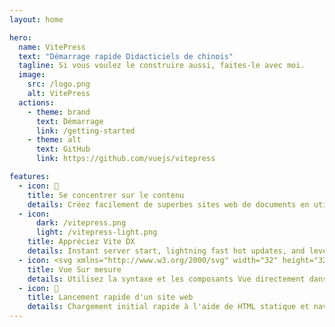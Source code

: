 ```yaml
---
layout: home

hero:
  name: VitePress
  text: "Démarrage rapide Didacticiels de chinois"
  tagline: Si vous voulez le construire aussi, faites-le avec moi.
  image:
    src: /logo.png
    alt: VitePress
  actions:
    - theme: brand
      text: Démarrage
      link: /getting-started
    - theme: alt
      text: GitHub
      link: https://github.com/vuejs/vitepress

features:
  - icon: 📝
    title: Se concentrer sur le contenu
    details: Créez facilement de superbes sites web de documents en utilisant uniquement Markdown
  - icon:
      dark: /vitepress.png
      light: /vitepress-light.png
    title: Appréciez Vite DX
    details: Instant server start, lightning fast hot updates, and leverage Vite ecosystem plugins.
  - icon: <svg xmlns="http://www.w3.org/2000/svg" width="32" height="32"><path fill="#41b883" d="M24.4 3.925H30l-14 24.15L2 3.925h10.71l3.29 5.6 3.22-5.6Z"/><path fill="#41b883" d="m2 3.925 14 24.15 14-24.15h-5.6L16 18.415 7.53 3.925Z"/><path fill="#35495e" d="M7.53 3.925 16 18.485l8.4-14.56h-5.18L16 9.525l-3.29-5.6Z"/></svg>
    title: Vue Sur mesure
    details: Utilisez la syntaxe et les composants Vue directement dans Markdown, ou créez des thèmes personnalisés avec Vue
  - icon: 🚀
    title: Lancement rapide d'un site web
    details: Chargement initial rapide à l'aide de HTML statique et navigation post-chargement rapide à l'aide du routage côté client
---
```


<HomeUnderline />

<busuanzi />
